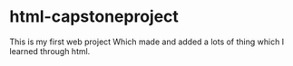 # html-capstoneproject
This is my first web project Which made and added a lots of thing which I learned through html.
